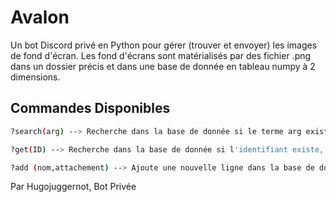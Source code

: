 # Avalon

Un bot Discord privé en Python pour gérer (trouver et envoyer) les images de fond d'écran. Les fond d'écrans sont matérialisés par des fichier .png dans un dossier précis et dans une base de donnée en tableau numpy à 2 dimensions.

## Commandes Disponibles
```bash
?search(arg) --> Recherche dans la base de donnée si le terme arg existe dans celle-ci, si c'est vrai, renvoie le/les titre(s) complet(s) ainsi que le/les identifiant(s)
```
```bash
?get(ID) --> Recherche dans la base de donnée si l'identifiant existe, si c'est le cas, renvoie l'image correspondantes avec son titre complet
```
```bash
?add (nom,attachement) --> Ajoute une nouvelle ligne dans la base de donnée et télécharge l'image attachée au message dasn celle-ci
```


Par Hugojuggernot, Bot Privée
